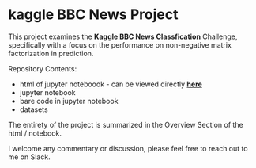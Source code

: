 # kaggle BBC News Project  

This project examines the **[Kaggle BBC News Classfication](https://www.kaggle.com/c/learn-ai-bbc)** Challenge, specifically with a focus on the performance on non-negative matrix factorization in prediction.  

Repository Contents:  
-  html of jupyter noteboook - can be viewed directly **[here](https://htmlpreview.github.io/?https://github.com/miniwheat/kaggle-BBC-News/blob/main/Assignment%204%20-%20part%201%20v5.html)**
-  jupyter notebook
-  bare code in jupyter notebook
-  datasets

The entirety of the project is summarized in the Overview Section of the html / notebook.

I welcome any commentary or discussion, please feel free to reach out to me on Slack.
